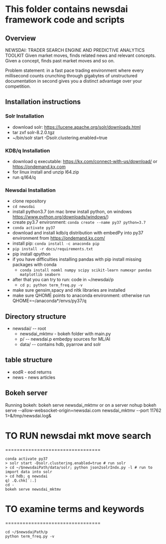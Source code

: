 # This folder contains newsdai framework code and scripts

## Overview
NEWSDAI: TRADER SEARCH ENGINE AND PREDICTIVE ANALYTICS TOOLKIT
Given market moves, finds related news and relevant concepts. Given a concept, finds past market moves and so on.

Problem statement: in a fast pace trading environment where every millisecond counts
crunching through gigabytes of unstructured documentation in second gives you a distinct advantage over your competition.

## Installation instructions

### Solr Installation
* download solr: https://lucene.apache.org/solr/downloads.html
* tar zxf solr-8.2.0.tgz
* ~/bin/solr start -Dsolr.clustering.enabled=true

### KDB/q Installation
* download q executable: https://kx.com/connect-with-us/download/ or https://ondemand.kx.com
* for linux install and unzip l64.zip
* run q/l64/q

### Newsdai Installation
* clone repository
* `cd newsdai`
* install python3.7 (on mac brew install python, on windows https://www.python.org/downloads/windows/)
* create py3.7 environment: `conda create --name py37 python=3.7`
* `conda activate py37`
* download and install kdb/q distribution with embedPy into py37 environment from https://ondemand.kx.com/
* install pip: `conda install -c anaconda pip`
* `pip install -r docs/requirements.txt`
* pip install qpython
* if you have difficulties installing pandas with pip install missing packages with conda
  * `conda install nomkl numpy scipy scikit-learn numexpr pandas matplotlib seaborn`
* after that you can try to run: code in ~/newsdai/p
  * `cd p; python term_freq.py -v`
* make sure gensim,spacy and nltk libraries are installed
* make sure QHOME points to anaconda environment: otherwise run QHOME=~/anaconda*/envs/py37/q

## Directory structure
* newsdai/ -- root
    * newsdai_mktmv - bokeh folder with main.py
    * p/       -- newsdai.p embedpy sources for ML/AI
    * data/    -- contains hdb, pyarrow and solr 

## table structure
* eodR - eod returns
* news - news articles

## Bokeh server
Running bokeh:
bokeh serve newsdai_mktmv
or on a server
nohup bokeh serve --allow-websocket-origin=newsdai.com newsdai_mktmv --port 11762 1>&/tmp/newsdai.log&


# TO RUN newsdai mkt move search
=================================

```
conda activate py37
> solr start -Dsolr.clustering.enabled=true # run solr
> cd ~/$newsdaiPath/data/solr; python json2solrIndx.py -l # run to import data into solr
> cd hdb; q newsdai
q) .Q.chk[`:.]
cd -
bokeh serve newsdai_mktmv
```

# TO examine terms and keywords
=================================
```
cd ~/$newsdaiPath/p
python term_freq.py -v
```
